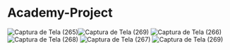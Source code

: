 # Academy-Project
![Captura de Tela (265)](https://user-images.githubusercontent.com/79578694/120262102-a0363e80-c26f-11eb-95bc-6d11cbcddd63.png)![Captura de Tela (269)](https://user-images.githubusercontent.com/79578694/120262160-b512d200-c26f-11eb-8634-f1c17a230d9f.png)
![Captura de Tela (266)](https://user-images.githubusercontent.com/79578694/120262162-b5ab6880-c26f-11eb-825b-ca5fcf3d37e0.png)
![Captura de Tela (268)](https://user-images.githubusercontent.com/79578694/120262168-b643ff00-c26f-11eb-9afc-bc8b42f381cc.png)
![Captura de Tela (267)](https://user-images.githubusercontent.com/79578694/120262165-b5ab6880-c26f-11eb-943b-1b4190550142.png)
![Captura de Tela (269)](https://user-images.githubusercontent.com/79578694/120262205-c1972a80-c26f-11eb-9fc4-94f970f01d2d.png)
